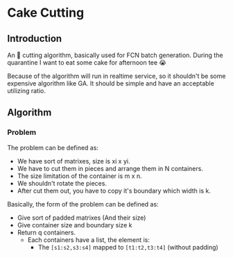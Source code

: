 # Cake Cutting

## Introduction

An 🍰 cutting algorithm, basically used for FCN batch generation. 
During the quarantine I want to eat some cake for afternoon tee 😭

Because of the algorithm will run in realtime service, so it shouldn't be some expensive algorithm like GA.
It should be simple and have an acceptable utilizing ratio.

## Algorithm 

### Problem
The problem can be defined as: 

- We have sort of matrixes, size is xi x yi.
- We have to cut them in pieces and arrange them in N containers. 
- The size limitation of the container is m x n. 
- We shouldn't rotate the pieces. 
- After cut them out, you have to copy it's boundary which width is k.

Basically, the form of the problem can be defined as:

- Give sort of padded matrixes (And their size)
- Give container size and boundary size k
- Return q containers.
    - Each containers have a list, the element is:
        - The `[s1:s2,s3:s4]` mapped to `[t1:t2,t3:t4]` (without padding)